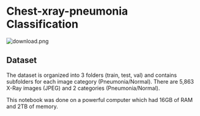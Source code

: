 # Chest-xray-pneumonia Classification
![download.png](attachment:36fdbba7-5243-473a-9f88-81c7ee36fdbc.png)
## Dataset
The dataset is organized into 3 folders (train, test, val) and contains subfolders for each image category (Pneumonia/Normal). There are 5,863 X-Ray images (JPEG) and 2 categories (Pneumonia/Normal).

This notebook was done on a powerful computer which had 16GB of RAM and 2TB of memory. 